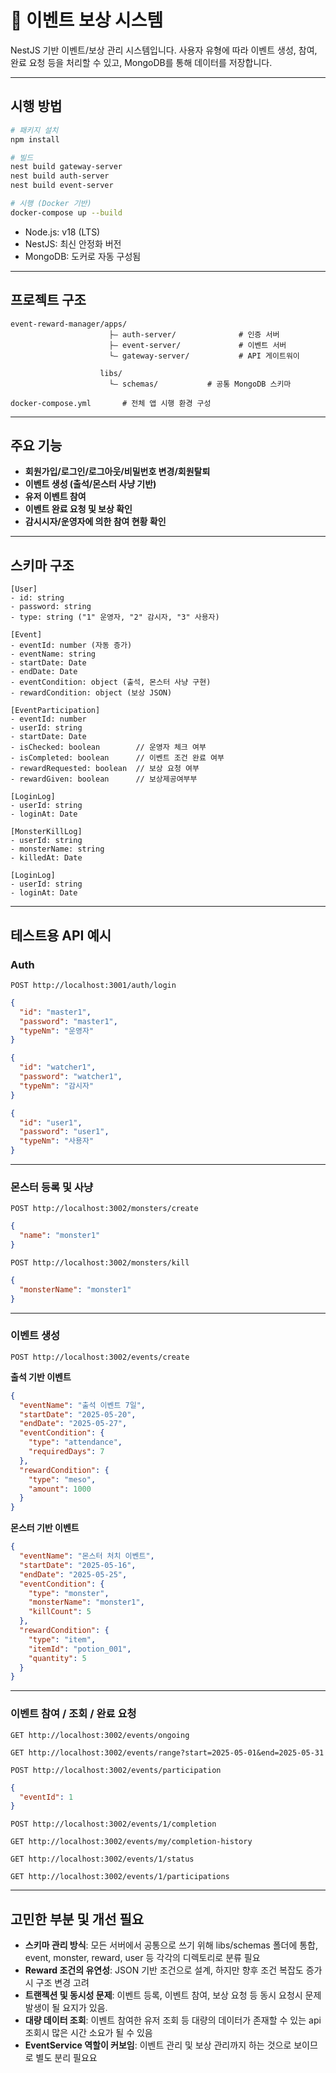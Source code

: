 # 🎉 이벤트 보상 시스템

NestJS 기반 이벤트/보상 관리 시스템입니다. 사용자 유형에 따라 이벤트 생성, 참여, 완료 요청 등을 처리할 수 있고, MongoDB를 통해 데이터를 저장합니다.

---

## 시행 방법

```bash
# 패키지 설치
npm install

# 빌드
nest build gateway-server
nest build auth-server
nest build event-server

# 시행 (Docker 기반)
docker-compose up --build
```

* Node.js: v18 (LTS)
* NestJS: 최신 안정화 버전
* MongoDB: 도커로 자동 구성됨

---

## 프로젝트 구조

```
event-reward-manager/apps/
                      ├— auth-server/              # 인증 서버
                      ├— event-server/             # 이벤트 서버
                      └— gateway-server/           # API 게이트워이

                    libs/
                      └— schemas/           # 공통 MongoDB 스키마

docker-compose.yml       # 전체 앱 시행 환경 구성
```

---

## 주요 기능

* **회원가입/로그인/로그아웃/비밀번호 변경/회원탈퇴**
* **이벤트 생성 (출석/몬스터 사냥 기반)**
* **유저 이벤트 참여**
* **이벤트 완료 요청 및 보상 확인**
* **감시시자/운영자에 의한 참여 현황 확인**

---

## 스키마 구조

```
[User]
- id: string
- password: string
- type: string ("1" 운영자, "2" 감시자, "3" 사용자)

[Event]
- eventId: number (자동 증가)
- eventName: string
- startDate: Date
- endDate: Date
- eventCondition: object (출석, 몬스터 사냥 구현)
- rewardCondition: object (보상 JSON)

[EventParticipation]
- eventId: number
- userId: string
- startDate: Date
- isChecked: boolean        // 운영자 체크 여부
- isCompleted: boolean      // 이벤트 조건 완료 여부
- rewardRequested: boolean  // 보상 요청 여부
- rewardGiven: boolean      // 보상제공여부부

[LoginLog]
- userId: string
- loginAt: Date

[MonsterKillLog]
- userId: string
- monsterName: string
- killedAt: Date

[LoginLog]
- userId: string
- loginAt: Date
```

---

## 테스트용 API 예시

### Auth

```http
POST http://localhost:3001/auth/login
```

```json
{
  "id": "master1",
  "password": "master1",
  "typeNm": "운영자"
}
```

```json
{
  "id": "watcher1",
  "password": "watcher1",
  "typeNm": "감시자"
}
```

```json
{
  "id": "user1",
  "password": "user1",
  "typeNm": "사용자"
}
```

---

### 몬스터 등록 및 사냥

```http
POST http://localhost:3002/monsters/create
```

```json
{
  "name": "monster1"
}
```

```http
POST http://localhost:3002/monsters/kill
```

```json
{
  "monsterName": "monster1"
}
```

---

### 이벤트 생성

```http
POST http://localhost:3002/events/create
```

**출석 기반 이벤트**

```json
{
  "eventName": "출석 이벤트 7일",
  "startDate": "2025-05-20",
  "endDate": "2025-05-27",
  "eventCondition": {
    "type": "attendance",
    "requiredDays": 7
  },
  "rewardCondition": {
    "type": "meso",
    "amount": 1000
  }
}
```

**몬스터 기반 이벤트**

```json
{
  "eventName": "몬스터 처치 이벤트",
  "startDate": "2025-05-16",
  "endDate": "2025-05-25",
  "eventCondition": {
    "type": "monster",
    "monsterName": "monster1",
    "killCount": 5
  },
  "rewardCondition": {
    "type": "item",
    "itemId": "potion_001",
    "quantity": 5
  }
}
```

---

### 이벤트 참여 / 조회 / 완료 요청

```http
GET http://localhost:3002/events/ongoing
```

```http
GET http://localhost:3002/events/range?start=2025-05-01&end=2025-05-31
```

```http
POST http://localhost:3002/events/participation
```

```json
{
  "eventId": 1
}
```

```http
POST http://localhost:3002/events/1/completion
```

```http
GET http://localhost:3002/events/my/completion-history
```

```http
GET http://localhost:3002/events/1/status
```

```http
GET http://localhost:3002/events/1/participations
```

---

## 고민한 부분 및 개선 필요

* **스키마 관리 방식**: 모든 서버에서 공통으로 쓰기 위해 libs/schemas 폴더에 통합, event, monster, reward, user 등 각각의 디렉토리로 분류 필요
* **Reward 조건의 유연성**: JSON 기반 조건으로 설계, 하지만 향후 조건 복잡도 증가 시 구조 변경 고려
* **트랜젝션 및 동시성 문제**: 이벤트 등록, 이벤트 참여, 보상 요청 등 동시 요청시 문제 발생이 될 요지가 있음.
* **대량 데이터 조회**: 이벤트 참여한 유저 조회 등 대량의 데이터가 존재할 수 있는 api 조회시 많은 시간 소요가 될 수 있음
* **EventService 역할이 커보임**: 이벤트 관리 및 보상 관리까지 하는 것으로 보이므로 별도 분리 필요요
